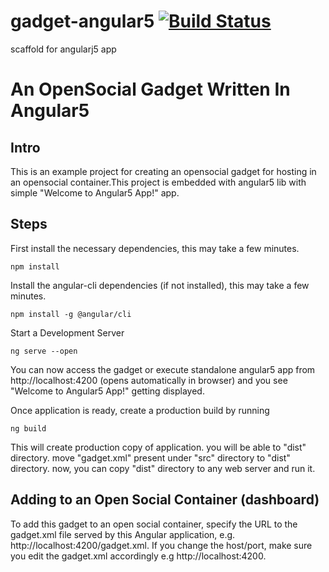 # gadget-angular5    [![Build Status](https://travis-ci.org/dodash/gadget-angular5.svg?branch=master)](https://travis-ci.org/dodash/gadget-angular5)
scaffold for angularj5 app

# An OpenSocial Gadget Written In Angular5

## Intro
This is an example project for creating an opensocial gadget for hosting in an opensocial container.This project is embedded with angular5 lib
with simple "Welcome to Angular5 App!" app.

## Steps 
First install the necessary dependencies, this may take a few minutes.
```
npm install
```
Install the angular-cli dependencies (if not installed), this may take a few minutes.
```
npm install -g @angular/cli
```
Start a Development Server
```
ng serve --open
```
You can now access the gadget or execute standalone angular5 app from http://localhost:4200 (opens automatically in browser) and you see "Welcome to Angular5 App!" getting displayed.

Once application is ready, create a production build by running
```
ng build
```

This will create production copy of application. you will be able to "dist" directory. move "gadget.xml" present under "src" directory to "dist" directory. now, you can copy "dist" directory to any web server and run it.

## Adding to an Open Social Container (dashboard)
To add this gadget to an open social container, specify the URL to the gadget.xml file served by this Angular application, e.g.
http://localhost:4200/gadget.xml. If you change the host/port, make sure you edit the gadget.xml accordingly e.g http://localhost:4200.
